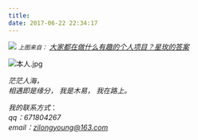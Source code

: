 ```yaml
---
title: 
date: 2017-06-22 22:34:17
---
```

![](http://oryaxqnti.bkt.clouddn.com/pingbao.png)
*<small>上图来自：</small> [大家都在做什么有趣的个人项目？星玫的答案](https://www.zhihu.com/question/19591301)*   


![本人.jpg](http://oryaxqnti.bkt.clouddn.com/woziji.jpg)  

*茫茫人海，*  
*相遇即是缘分，*
*我是木易，*
*我在路上。*

*我的联系方式*：   
*qq：671804267*  
*email：zilongyoung@163.com*  
  